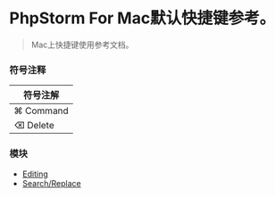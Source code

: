 PhpStorm For Mac默认快捷键参考。
===

> Mac上快捷键使用参考文档。

### 符号注释

符号注解 |
---|
⌘ Command | ⎋ Escape | ⏎ Enter / Return | ⌥ Option / Alt | ⌃ Control | ⌦ Backspace |
⌫ Delete | ⇧ Shift | ⇪ CapsLock | ⇥ Tab | ⇵ Arrow keys | ⇆ |

### 模块

- [Editing](./editing.md)
- [Search/Replace](./search-replace.md)
